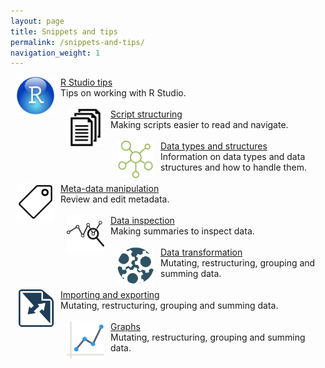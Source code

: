 ```yaml
---
layout: page
title: Snippets and tips
permalink: /snippets-and-tips/
navigation_weight: 1
---
```


<div class="boxed">
<img src="/_pages/snippets-and-tips/r-studio-tips.png" alt="Image text" style="margin: 0px 10px" width="60" height="60" align="left"/>
<a href="/r-studio-tips/">R Studio tips</a><br>
Tips on working with R Studio.
<br><br>
</div>

<div class="boxed">
<img src="/_pages/snippets-and-tips/script-structuring.png" alt="Image text" style="margin: 0px 10px" width="60" height="60" align="left"/>
<a href="/script-structuring/">Script structuring</a><br>
Making scripts easier to read and navigate.
<br><br>
</div>

<div class="boxed">
<img src="/_pages/snippets-and-tips/data-types.png" alt="Image text" style="margin: 0px 10px" width="60" height="60" align="left"/>
<a href="/data-types/">Data types and structures</a><br>
Information on data types and data structures and how to handle them.
<br><br>
</div>

<div class="boxed">
<img src="/_pages/snippets-and-tips/meta-data.png" alt="Image text" style="margin: 0px 10px" width="60" height="60" align="left"/>
<a href="/meta-data-manipulation/">Meta-data manipulation</a><br>
Review and edit metadata.
<br><br>
</div>

<div class="boxed">
<img src="/_pages/snippets-and-tips/data-inspection.png" alt="Image text" style="margin: 0px 10px" width="60" height="60" align="left"/>
<a href="/meta-data-manipulation/">Data inspection</a><br>
Making summaries to inspect data.
<br><br>
</div>

<div class="boxed">
<img src="/_pages/snippets-and-tips/data-transformation.png" alt="Image text" style="margin: 0px 10px" width="60" height="60" align="left"/>
<a href="/script-structuring/">Data transformation</a><br>
Mutating, restructuring, grouping and summing data.
<br><br>
</div>

<div class="boxed">
<img src="/_pages/snippets-and-tips/importing-exporting.png" alt="Image text" style="margin: 0px 10px" width="60" height="60" align="left"/>
<a href="/importing-exporting/">Importing and exporting</a><br>
Mutating, restructuring, grouping and summing data.
<br><br>
</div>

<div class="boxed">
<img src="/_pages/snippets-and-tips/graphs.png" alt="Image text" style="margin: 0px 10px" width="60" height="60" align="left"/>
<a href="/graphs/">Graphs</a><br>
Mutating, restructuring, grouping and summing data.
<br><br>
</div>

<br><br><br><br>